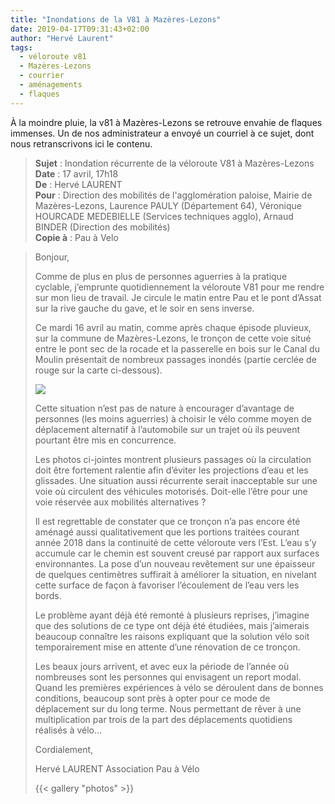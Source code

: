 ```yaml
---
title: "Inondations de la V81 à Mazères-Lezons"
date: 2019-04-17T09:31:43+02:00
author: "Hervé Laurent"
tags:
  - véloroute v81
  - Mazères-Lezons
  - courrier
  - aménagements
  - flaques
---
```


À la moindre pluie, la v81 à Mazères-Lezons se retrouve envahie de flaques 
immenses. Un de nos administrateur a envoyé un courriel à ce sujet, dont nous 
retranscrivons ici le contenu.

<!--more-->


> **Sujet** : 	Inondation récurrente de la véloroute V81 à Mazères-Lezons  
> **Date** : 	17 avril, 17h18  
> **De** : 	Hervé LAURENT  
> **Pour** : 	Direction des mobilités de l'agglomération paloise, Mairie de Mazères-Lezons, Laurence PAULY (Département 64), Véronique HOURCADE MEDEBIELLE (Services techniques agglo), Arnaud BINDER (Direction des mobilités)  
> **Copie à** : 	Pau à Velo  


> Bonjour,
> 
> Comme de plus en plus de personnes aguerries à la pratique cyclable, j’emprunte
> quotidiennement la véloroute V81 pour me rendre sur mon lieu de travail. Je 
> circule le matin entre Pau et le pont d’Assat sur la rive gauche du gave, et le
>  soir en sens inverse.
> 
> Ce mardi 16 avril au matin, comme après chaque épisode pluvieux, sur la commune
>  de Mazères-Lezons, le tronçon de cette voie situé entre le pont sec de la 
> rocade et la passerelle en bois sur le Canal du Moulin présentait de nombreux 
> passages inondés (partie cerclée de rouge sur la carte ci-dessous).
> 
> ![](carte.jpg)
> 
> Cette situation n’est pas de nature à encourager d’avantage de personnes (les 
> moins aguerries) à choisir le vélo comme moyen de déplacement alternatif à 
> l’automobile sur un trajet où ils peuvent pourtant être mis en concurrence.
> 
> Les photos ci-jointes montrent plusieurs passages où la circulation doit être 
> fortement ralentie afin d’éviter les projections d’eau et les glissades. Une 
> situation aussi récurrente serait inacceptable sur une voie où circulent des 
> véhicules motorisés. Doit-elle l’être pour une voie réservée aux mobilités 
> alternatives ?
> 
> Il est regrettable de constater que ce tronçon n’a pas encore été aménagé aussi
> qualitativement que les portions traitées courant année 2018 dans la 
> continuité de cette véloroute vers l’Est. L’eau s’y accumule car le chemin est 
> souvent creusé par rapport aux surfaces environnantes. La pose d’un nouveau 
> revêtement sur une épaisseur de quelques centimètres suffirait à améliorer la 
> situation, en nivelant cette surface de façon à favoriser l’écoulement de l’eau
>  vers les bords.
> 
> Le problème ayant déjà été remonté à plusieurs reprises, j’imagine que des 
> solutions de ce type ont déjà été étudiées, mais j’aimerais beaucoup connaître 
> les raisons expliquant que la solution vélo soit temporairement mise en attente
>  d’une rénovation de ce tronçon.
> 
> Les beaux jours arrivent, et avec eux la période de l’année où nombreuses sont 
> les personnes qui envisagent un report modal. Quand les premières expériences à
> vélo se déroulent dans de bonnes conditions, beaucoup sont près à opter pour 
> ce mode de déplacement sur du long terme. Nous permettant de rêver à une 
> multiplication par trois de la part des déplacements quotidiens réalisés à vélo…
> 
> Cordialement,
> 
> Hervé LAURENT
> Association Pau à Vélo
>
> {{< gallery "photos" >}}
